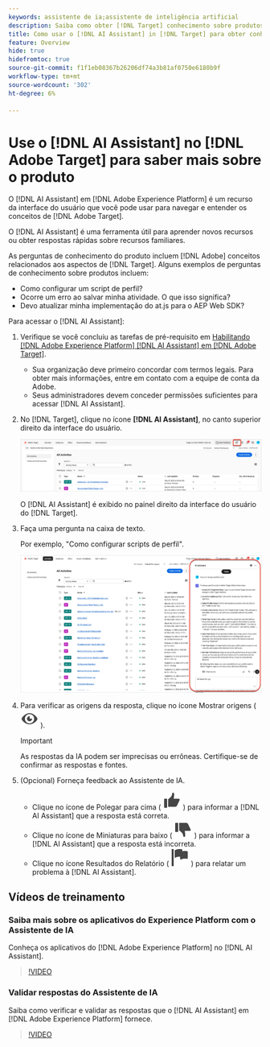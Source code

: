 ```yaml
---
keywords: assistente de ia;assistente de inteligência artificial
description: Saiba como obter [!DNL Target] conhecimento sobre produtos com [!DNL AI Assistant].
title: Como usar o [!DNL AI Assistant] in [!DNL Target] para obter conhecimento sobre o produto?
feature: Overview
hide: true
hidefromtoc: true
source-git-commit: f1f1eb08367b26206df74a3b81af0750e6180b9f
workflow-type: tm+mt
source-wordcount: '302'
ht-degree: 6%

---
```


# Use o [!DNL AI Assistant] no [!DNL Adobe Target] para saber mais sobre o produto

O [!DNL AI Assistant] em [!DNL Adobe Experience Platform] é um recurso da interface do usuário que você pode usar para navegar e entender os conceitos de [!DNL Adobe Target].

O [!DNL AI Assistant] é uma ferramenta útil para aprender novos recursos ou obter respostas rápidas sobre recursos familiares.

As perguntas de conhecimento do produto incluem [!DNL Adobe] conceitos relacionados aos aspectos de [!DNL Target]. Alguns exemplos de perguntas de conhecimento sobre produtos incluem:

* Como configurar um script de perfil?
* Ocorre um erro ao salvar minha atividade. O que isso significa? 
* Devo atualizar minha implementação do at.js para o AEP Web SDK?

Para acessar o [!DNL AI Assistant]:

1. Verifique se você concluiu as tarefas de pré-requisito em [Habilitando [!DNL Adobe Experience Platform] [!DNL AI Assistant] em [!DNL Adobe Target]](/help/main/c-intro/ai-assistant.md).

   * Sua organização deve primeiro concordar com termos legais. Para obter mais informações, entre em contato com a equipe de conta da Adobe.
   * Seus administradores devem conceder permissões suficientes para acessar [!DNL AI Assistant].

1. No [!DNL Target], clique no ícone **[!DNL AI Assistant]**, no canto superior direito da interface do usuário.

   ![Ícone do Assistente de IA](/help/main/c-intro/assets/ai-assistant-icon.png)

   O [!DNL AI Assistant] é exibido no painel direito da interface do usuário do [!DNL Target].

1. Faça uma pergunta na caixa de texto.

   Por exemplo, &quot;Como configurar scripts de perfil&quot;.

   ![Assistente de IA com resposta](/help/main/c-intro/assets/ai-assistant-answer.png)

1. Para verificar as origens da resposta, clique no ícone Mostrar origens ( ![ícone Mostrar origens](/help/main/assets/icons/Visibility.svg) ).

   >[!IMPORTANT]
   >
   >As respostas da IA podem ser imprecisas ou errôneas. Certifique-se de confirmar as respostas e fontes.

1. (Opcional) Forneça feedback ao Assistente de IA.

   * Clique no ícone de Polegar para cima ( ![ícone de Polegar para cima](/help/main/assets/icons/ThumbUp.svg) ) para informar a [!DNL AI Assistant] que a resposta está correta.
   * Clique no ícone de Miniaturas para baixo ( ![ícone de Miniaturas para baixo](/help/main/assets/icons/ThumbDown.svg) ) para informar a [!DNL AI Assistant] que a resposta está incorreta.
   * Clique no ícone Resultados do Relatório ( ![Ícone de resultados do relatório](/help/main/assets/icons/Flag.svg) ) para relatar um problema à [!DNL AI Assistant].

## Vídeos de treinamento

### Saiba mais sobre os aplicativos do Experience Platform com o Assistente de IA

Conheça os aplicativos do [!DNL Adobe Experience Platform] no [!DNL AI Assistant].

>[!VIDEO](https://video.tv.adobe.com/v/3441029/?learn=on&#x26;enablevpops&captions=por_br)

### Validar respostas do Assistente de IA

Saiba como verificar e validar as respostas que o [!DNL AI Assistant] em [!DNL Adobe Experience Platform] fornece.

>[!VIDEO](https://video.tv.adobe.com/v/3441744/?learn=on&#x26;enablevpops&captions=por_br)









